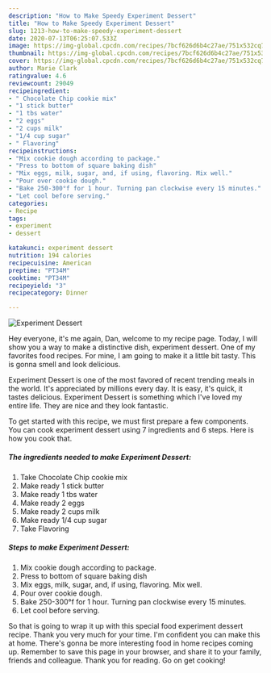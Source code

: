 ```yaml
---
description: "How to Make Speedy Experiment Dessert"
title: "How to Make Speedy Experiment Dessert"
slug: 1213-how-to-make-speedy-experiment-dessert
date: 2020-07-13T06:25:07.533Z
image: https://img-global.cpcdn.com/recipes/7bcf626d6b4c27ae/751x532cq70/experiment-dessert-recipe-main-photo.jpg
thumbnail: https://img-global.cpcdn.com/recipes/7bcf626d6b4c27ae/751x532cq70/experiment-dessert-recipe-main-photo.jpg
cover: https://img-global.cpcdn.com/recipes/7bcf626d6b4c27ae/751x532cq70/experiment-dessert-recipe-main-photo.jpg
author: Marie Clark
ratingvalue: 4.6
reviewcount: 29049
recipeingredient:
- " Chocolate Chip cookie mix"
- "1 stick butter"
- "1 tbs water"
- "2 eggs"
- "2 cups milk"
- "1/4 cup sugar"
- " Flavoring"
recipeinstructions:
- "Mix cookie dough according to package."
- "Press to bottom of square baking dish"
- "Mix eggs, milk, sugar, and, if using, flavoring. Mix well."
- "Pour over cookie dough."
- "Bake 250-300°f for 1 hour. Turning pan clockwise every 15 minutes."
- "Let cool before serving."
categories:
- Recipe
tags:
- experiment
- dessert

katakunci: experiment dessert 
nutrition: 194 calories
recipecuisine: American
preptime: "PT34M"
cooktime: "PT34M"
recipeyield: "3"
recipecategory: Dinner

---
```



![Experiment Dessert](https://img-global.cpcdn.com/recipes/7bcf626d6b4c27ae/751x532cq70/experiment-dessert-recipe-main-photo.jpg)

Hey everyone, it's me again, Dan, welcome to my recipe page. Today, I will show you a way to make a distinctive dish, experiment dessert. One of my favorites food recipes. For mine, I am going to make it a little bit tasty. This is gonna smell and look delicious.

Experiment Dessert is one of the most favored of recent trending meals in the world. It's appreciated by millions every day. It is easy, it's quick, it tastes delicious. Experiment Dessert is something which I've loved my entire life. They are nice and they look fantastic.




To get started with this recipe, we must first prepare a few components. You can cook experiment dessert using 7 ingredients and 6 steps. Here is how you cook that.

<!--inarticleads1-->

##### The ingredients needed to make Experiment Dessert:

1. Take  Chocolate Chip cookie mix
1. Make ready 1 stick butter
1. Make ready 1 tbs water
1. Make ready 2 eggs
1. Make ready 2 cups milk
1. Make ready 1/4 cup sugar
1. Take  Flavoring




<!--inarticleads2-->

##### Steps to make Experiment Dessert:

1. Mix cookie dough according to package.
1. Press to bottom of square baking dish
1. Mix eggs, milk, sugar, and, if using, flavoring. Mix well.
1. Pour over cookie dough.
1. Bake 250-300°f for 1 hour. Turning pan clockwise every 15 minutes.
1. Let cool before serving.




So that is going to wrap it up with this special food experiment dessert recipe. Thank you very much for your time. I'm confident you can make this at home. There's gonna be more interesting food in home recipes coming up. Remember to save this page in your browser, and share it to your family, friends and colleague. Thank you for reading. Go on get cooking!
